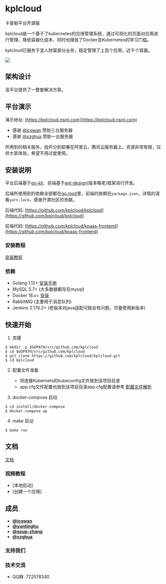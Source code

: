 # kplcloud

卡普勒平台开源版

kplcloud是一个基于了kubernetes的应用管理系统，通过可视化的页面对应用进行管理，降低容器化成本，同时也降低了Docker及Kubernetes的学习门槛。

kplcloud已服务于宜人财富部分业务，稳定管理了上百个应用，近千个容器。

![](http://source.qiniu.cnd.nsini.com/images/2019/08/70/29/eb/20190813-e6d29094aab8be96ecb77ad029a70896.jpeg?imageView2/2/w/1280/interlace/0/q/100)

## 架构设计

该平台提供了一整套解决方案。

## 平台演示

演示地址: [https://kplcloud.nsini.com](https://kplcloud.nsini.com)

- 感谢 [@icowan](https://github.com/icowan) 赞助三台服务器
- 感谢 [@xzghua](https://github.com/xzghua) 赞助一台服务器

所用到的相关服务，组件分别部署在阿里云，腾讯云服务器上。资源非常有限，仅供大家体验，希望不用过度使用。

## 安装说明

平台后端基于[go-kit](https://github.com/go-kit/kit)、前端基于[ant-design](https://github.com/ant-design/ant-design)(版本略老)框架进行开发。

后端所使用到的依赖全部都在[go.mod](go.mod)里，前端的依赖在`package.json`，详情的请看`yarn.lock`，感谢开源社区的贡献。

后端代码: [https://github.com/kplcloud/kplcloud](https://github.com/kplcloud/kplcloud)

前端代码: [https://github.com/kplcloud/kpaas-frontend](https://github.com/kplcloud/kpaas-frontend)

### 安装教程

[安装教程](https://docs.nsini.com/install/kpaas.html)

### 依赖

- Golang 1.12+ [安装手册](https://golang.org/dl/)
- MySQL 5.7+ (大多数据都存在mysql)
- Docker 18.x+ [安装](https://docs.docker.com/install/)
- RabbitMQ (主要用于消息队列)
- Jenkins 2.176.2+ (老版本对java适配可能会有问题，尽量使用新版本)

## 快速开始

1. 克隆

```
$ mkdir -p $GOPATH/src/github.com/kplcloud
$ cd $GOPATH/src/github.com/kplcloud
$ git clone https://github.com/kplcloud/kplcloud.git
$ cd kplcloud
```

2. 配置文件准备

    - 将连接Kubernets的kubeconfig文件放到该项目目录
    - app.cfg文件配置也放到该项目目录app.cfg配置请参考 [配置文件解析](https://docs.nsini.com/start/config)

3. docker-compose 启动

```
$ cd install/docker-compose
$ docker-compose up
```

4. make 启动

```
$ make run
```

## 文档

[文档](https://docs.nsini.com/)

### 视频教程

- [本地启动]
- [创建一个应用]

## 成员

- **[@icowan](https://github.com/icowan)**
- **[@yuntinghu](https://github.com/yuntinghu)**
- **[@soup-zhang](https://github.com/soup-zhang)**
- **[@xzghua](https://github.com/xzghua)**

### 支持我们

### 技术交流

- QQ群: 722578340